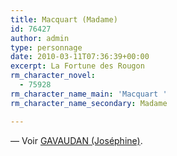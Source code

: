 ```yaml
---
title: Macquart (Madame)
id: 76427
author: admin
type: personnage
date: 2010-03-11T07:36:39+00:00
excerpt: La Fortune des Rougon
rm_character_novel:
  - 75928
rm_character_name_main: 'Macquart '
rm_character_name_secondary: Madame

---
```

— Voir <a href="#/personnage/gavaudan-josephine/" target="_self">GAVAUDAN (Joséphine)</a>.